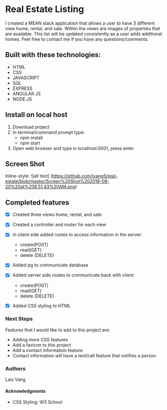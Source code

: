 # Real Estate Listing
I created a MEAN stack application that allows a user to have 3 different view home, rental, and sale. Within the views are images of properties that are available. This list will be updated consistently as a user adds additional homes. Feel free to contact me if you have any questions/comments.

## Built with these technologies:
- HTML
- CSS
- JAVASCRIPT
- SQL
- EXPRESS
- ANGULAR JS
- NODE.JS

## Install on local host
1. Download project
2. In terminal/command prompt type:
    * npm install
    * npm start
3. Open web browser and type in localhost:5001, press enter

## Screen Shot
Inline-style: ![alt text]
(https://github.com/lvang5/real-estate/blob/master/Screen%20Shot%202018-08-20%20at%208.51.43%20AM.png)


## Completed features
- [x] Created three views home, rental, and sale
- [x] Created a controller and router for each view
- [x] In client side added routes to access information in the server: 
    * create(POST)
    * read(GET)
    * delete (DELETE)
- [x] Added pg to communicate database
- [x] Added server side  routes to communicate back with client
    * create(POST)
    * read(GET)
    * delete (DELETE)
- [x] Added CSS styling to HTML


### Next Steps
Features that I would like to add to this project are:
* Adding more CSS features
* Add a favicon to this project
* Add a contact information feature 
* Contact information will have a text/call feature that notifies a person



### Authors
Lais Vang

#### Acknowledgments
* CSS Styling: W3 School


